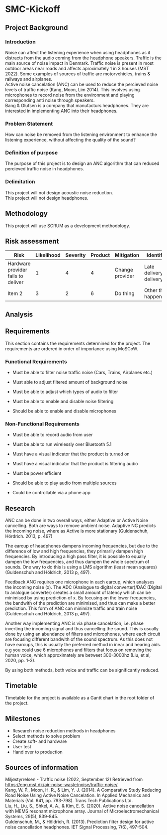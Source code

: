 # SMC-Kickoff

## Project Background

### Introduction
Noise can affect the listening experience when using headphones as it distracts from the audio coming from the headphone speakers.
Traffic is the main source of noise impact in Denmark. Traffic noise is present in most outdoor areas near roads and affects aproximately 1 in 3 houses (MST 2022). Some examples of sources of traffic are motorvehicles, trains & railways and airplanes.     
Active noise cancelation (ANC) can be used to reduce the percieved noise levels of traffic noise (Kang, Moon, Lim 2014). This involves using microphones to record noise from the environment and playing corresponding anti noise through speakers.      
Bang & Olufsen is a company that manufacturs headphones. They are interested in implementing ANC into their headphones. 

### Problem Statement
How can noise be removed from the listening environment to enhance the listening experience, without affecting the quality of the sound? 

### Definition of purpose
The purpose of this project is to design an ANC algorithm that can reduced percieved traffic noise in headphones.

### Delimitation
This project will not design acoustic noise reduction.   
This project will not design headphones.

## Methodology
This project will use SCRUM as a development methodology.

## Risk assessment
| Risk        | Likelihood  | Severity    | Product     | Mitigation  | Identifier | Responsible  |
| ----------- | ----------- | ----------- | ----------- | ----------- | ---------- | ------------ |
| Hardware provider fails to deliver      | 1           | 4           | 4           | Change provider      | Late delivery/No delivery |  Person 1 |
| Item 2      | 3           | 2           | 6           | Do thing    | Other thing happens | Person 2|
## Analysis

## Requirements
This section contains the requirements determined for the project. The requirements are ordered in order of importance using MoSCoW.
### Functional Requirements
* Must be able to filter noise traffic noise (Cars, Trains, Airplanes etc.)

* Must able to adjust filtered amount of background noise

* Must be able to adjust which types of audio to filter

* Must be able to enable and disable noise filtering

* Should be able to enable and disable microphones
### Non-Functional Requirements
* Must be able to record audio from user

* Must be able to run wirelessly over Bluetooth 5.1 

* Must have a visual indicator that the product is turned on 

* Must have a visual indicator that the product is filtering audio 

* Must be power efficient

* Should be able to play audio from multiple sources

* Could be controllable via a phone app

## Research
ANC can be done in two overall ways, either Adaptive or Active Noise cancelling. Both are ways to remove ambient noise. 
Adaptive NC predicts the incoming noise, where as Active is more stationary (Guldenschuh, Hördrich. 2013, p. 497)

The earcup of headphones dampens incoming frequencies, but due to the difference of low and high frequencies, they primarily dampen high frequencies. By introducing a high pass filter, it is possible  to equally dampen the low frequencies, and thus dampen the whole spectrum of sounds.
One way to do this is using a LMS algorithm (least mean squares) (Guldenschuh and Höldrich, 2013 p, 497).

Feedback ANC requires one microphone in each earcup, which analyses the incoming noise (x). The ADC (Analogue to digital converter)/DAC (Digital to analogue converter) creates a small amount of latency which can be minimised by using prediction of x. By focusing on the lower frequencies, the bandwith of the prediction are minimised, and thus can make a better prediction.
This form of ANC can minimize traffic and train noise (Guldenschuh and Höldrich, 2013 p, 497).

Another way implementing ANC is via phase cancelation, i.e. phase inverting the incoming signal and thus cancelling the sound. This is usually done by using an abundance of filters and microphones, where each circuit are focusing different bandwith of the sound spectrum. As this does not have earcups, this is usually the preferred method in inear and hearing aids.
e.g you could use 6 microphones and filters that focus on removing the human voice, which approximately are betweet 300-3000hz (Liu, et al, 2020, pp. 1-3).

By using both methods, both voice and traffic can be significantly reduced.

## Timetable
Timetable for the project is available as a Gantt chart in the root folder of the project.
## Milestones
* Research noise reduction methods in headphones 
* Select methods to solve problem 
* Create soft- and hardware  
* User test 
* Hand over to production 

## Sources of information
Miljøstyrrelsen - Traffic noise (2022, September 12) Retrieved from https://eng.mst.dk/air-noise-waste/noise/traffic-noise/       
Kang, W. P., Moon, H. R., & Lim, Y. J. (2014). A Comparative Study Reducing Road Noise Using Active Noise Cancelation. In Applied Mechanics and Materials (Vol. 641, pp. 793-798). Trans Tech Publications Ltd.     
Liu, H., Liu, S., Shkel, A. A., & Kim, E. S. (2020). Active noise cancellation with MEMS resonant microphone array. Journal of Microelectromechanical Systems, 29(5), 839-845.  
Guldenschuh, M., & Höldrich, R. (2013). Prediction filter design for active noise cancellation headphones. IET Signal Processing, 7(6), 497-504.